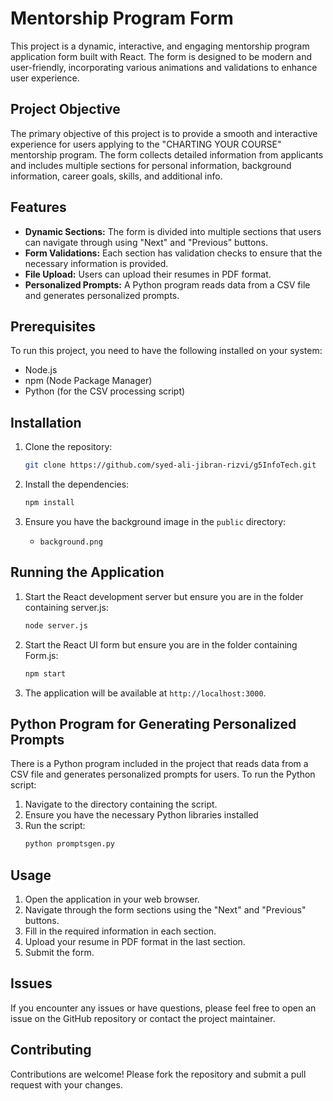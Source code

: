 # Mentorship Program Form

This project is a dynamic, interactive, and engaging mentorship program application form built with React. The form is designed to be modern and user-friendly, incorporating various animations and validations to enhance user experience.

## Project Objective

The primary objective of this project is to provide a smooth and interactive experience for users applying to the "CHARTING YOUR COURSE" mentorship program. The form collects detailed information from applicants and includes multiple sections for personal information, background information, career goals, skills, and additional info.

## Features

- **Dynamic Sections:** The form is divided into multiple sections that users can navigate through using "Next" and "Previous" buttons.
- **Form Validations:** Each section has validation checks to ensure that the necessary information is provided.
- **File Upload:** Users can upload their resumes in PDF format.
- **Personalized Prompts:** A Python program reads data from a CSV file and generates personalized prompts.

## Prerequisites

To run this project, you need to have the following installed on your system:

- Node.js
- npm (Node Package Manager)
- Python (for the CSV processing script)

## Installation

1. Clone the repository:
    ```sh
    git clone https://github.com/syed-ali-jibran-rizvi/g5InfoTech.git

    ```

2. Install the dependencies:
    ```sh
    npm install
    ```

3. Ensure you have the background image in the `public` directory:
    - `background.png`

## Running the Application

1. Start the React development server but ensure you are in the folder containing server.js:
    ```sh
    node server.js
    ```

2.  Start the React UI form but ensure you are in the folder containing Form.js:
    ```sh
    npm start
    ```

2. The application will be available at `http://localhost:3000`.

## Python Program for Generating Personalized Prompts

There is a Python program included in the project that reads data from a CSV file and generates personalized prompts for users. To run the Python script:

1. Navigate to the directory containing the script.
2. Ensure you have the necessary Python libraries installed
3. Run the script:
    ```sh
    python promptsgen.py
    ```

## Usage

1. Open the application in your web browser.
2. Navigate through the form sections using the "Next" and "Previous" buttons.
3. Fill in the required information in each section.
4. Upload your resume in PDF format in the last section.
5. Submit the form.

## Issues

If you encounter any issues or have questions, please feel free to open an issue on the GitHub repository or contact the project maintainer.

## Contributing

Contributions are welcome! Please fork the repository and submit a pull request with your changes.

